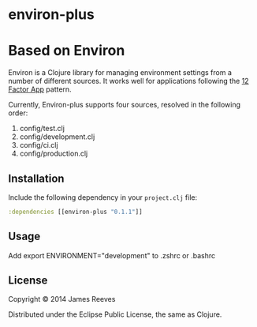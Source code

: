 environ-plus
============

# Based on Environ

Environ is a Clojure library for managing environment settings from a
number of different sources. It works well for applications following
the [12 Factor App](http://12factor.net/) pattern.

Currently, Environ-plus supports four sources, resolved in the following
order:

1. config/test.clj
2. config/development.clj
3. config/ci.clj
4. config/production.clj

## Installation

Include the following dependency in your `project.clj` file:

```clojure
:dependencies [[environ-plus "0.1.1"]]
```

## Usage

Add export ENVIRONMENT="development" to .zshrc or .bashrc

## License

Copyright © 2014 James Reeves

Distributed under the Eclipse Public License, the same as Clojure.
